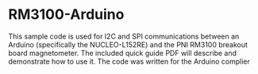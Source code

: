 # RM3100-Arduino

This sample code is used for I2C and SPI communications between an Arduino (specifically the NUCLEO-L152RE) and the PNI RM3100 breakout board magnetometer. The included quick guide PDF will describe and demonstrate how to use it. The code was written for the Arduino complier
